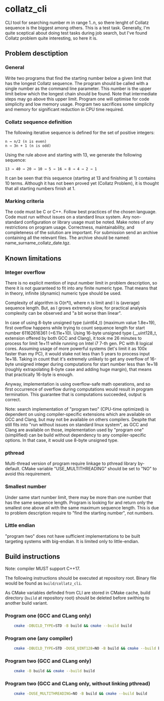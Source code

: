 # collatz_cli

CLI tool for searching number m in range 1..n, so there lenght of Collatz
sequence is the biggest among others. This is a test task. Generally, I'm
quite sceptical about doing test tasks during job search, but I've found
Collatz problem quite interesting, so here it is.

## Problem desctiption

### General

Write two programs that find the starting number below a given limit that has
the longest Collatz sequence. The program should be called with a single
number as the command line parameter. This number is the upper limit below
which the longest chain should be found. Note that intermediate steps may go
above this upper limit. Program one will optimise for code simplicity and low
memory usage. Program two sacrifices some simplicity and memory for
significant reduction in CPU time required.

### Collatz sequence definition

The following iterative sequence is defined for the set of positive integers:

```
n → n/2 (n is even)
n → 3n + 1 (n is odd)
```

Using the rule above and starting with 13, we generate the following sequence:

```
13 → 40 → 20 → 10 → 5 → 16 → 8 → 4 → 2 → 1
```

It can be seen that this sequence (starting at 13 and finishing at 1) contains 10 terms. Although it has
not been proved yet (Collatz Problem), it is thought that all starting numbers finish at 1.

### Marking criteria

The code must be C or C++. Follow best practices of the chosen language. Code must run without
issues on a standard linux system. Any non-standard configuration or library usage must be noted.
Make notes of any restrictions on program usage. Correctness, maintainability, and completeness of
the solution are important. For submission send an archive containing all the relevant files. The
archive should be named: name_surname_collatz_date.tgz.

## Known limitations

### Integer overflow

There is no explicit mention of input number limit in problem description,
so there it is not guaranteed to fit into any finite numeric type. That means
that in theory, infinite (dynamic) numeric type should be used.

Complexity of algorithm is O(n*l), where n is limit and l is (average) sequence
length. But, as l grows extremely slow, for practical analysis complexity
can be observed and "a bit worse than linear".

In case of using 8-byte unsigned type (uint64_t) (maximum value 1.8e+19), first
overflow happens while trying to count sequence length for start number
61162616361 (=6.11e+10). Using 16-byte unsigned type (__uint128_t, extension
offered by both GCC and Clang), it took me 26 minutes to process for limit
1e+11 while running on Intel i7 7-th gen. PC with 8 logical cores. Assuming
usage of more powerful systems (let's limit it as 100x faster than my PC), it
would stake not less than 5 years to process input 1e+18. Taking in count that
it's extremely unlikely to get any overflow of 16-byte unsigned integer during
computations for start number less than 1e+18 (roughly extrapolating 8-byte
case and adding huge margin), that means that practically 16-byte is enough.

Anyway, implementation is using overflow-safe math operations, and so first
occurrence of overflow during computations would result in program termination.
This guarantee that is computations succeeded, output is correct.

Note: search implementation of "program two" (CPU-time optimized) is dependent
on using compiler-specific extensions which are available on GCC and Clang, but
may not be available on others compilers. Despite that still fits into "run
without issues on standard linux system", as GCC and Clang are available on
those, implementation used by "program one" (simplified) can be build without
dependency to any compiler-specific options. In that case, it would use 8-byte
unsigned type.

### pthread

Multi-thread version of program require linkage to pthread library by-default.
CMake variable "USE_MULTITHREADING" should be set to "NO" to avoid this
requirement.

### Smallest number

Under same start number limit, there may be more than one number that has the
same sequence length. Program is looking for and return only the smallest
one above all with the same maximum sequence length. This is due to problem
description require to "find the starting number", not numbers.

### Little endian

"program two" does not have sufficient implementations to be built targeting
systems with big-endian. It is limited only to little-endian.

## Build instructions

Note: compiler MUST support C++17.

The following instructions should be executed at repository root. Binary file
would be found as ```build/collatz_cli```.

As CMake variables definded from CLI are stored in CMake cache, build directory
(```build``` at repository root) should be deleted before swithing to another
build variant.

### Program one (GCC and CLang only)

```bash
    cmake -DBUILD_TYPE=STD -B build && cmake --build build
```

### Program one (any compiler)

```bash
    cmake -DBUILD_TYPE=STD -DUSE_UINT128=NO -B build && cmake --build build
```

### Program two (GCC and CLang only)

```bash
    cmake -B build && cmake --build build
```

### Program two (GCC and CLang only, without linking pthread)

```bash
    cmake -DUSE_MULTITHREADING=NO -B build && cmake --build build
```
